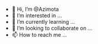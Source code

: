 - 👋 Hi, I’m @Azimota
- 👀 I’m interested in ...
- 🌱 I’m currently learning ...
- 💞️ I’m looking to collaborate on ...
- 📫 How to reach me ...

<!---
Azimota/Azimota is a ✨ special ✨ repository because its `README.md` (this file) appears on your GitHub profile.
You can click the Preview link to take a look at your changes.
--->

